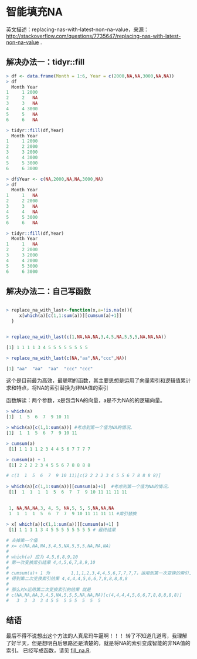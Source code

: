# 智能填充NA

英文描述：replacing-nas-with-latest-non-na-value，来源：http://stackoverflow.com/questions/7735647/replacing-nas-with-latest-non-na-value .

## 解决办法一：tidyr::fill

```r
> df <- data.frame(Month = 1:6, Year = c(2000,NA,NA,3000,NA,NA))
> df
  Month Year
1     1 2000
2     2   NA
3     3   NA
4     4 3000
5     5   NA
6     6   NA

> tidyr::fill(df,Year)
  Month Year
1     1 2000
2     2 2000
3     3 2000
4     4 3000
5     5 3000
6     6 3000

> df$Year <- c(NA,2000,NA,NA,3000,NA)
> df
  Month Year
1     1   NA
2     2 2000
3     3   NA
4     4   NA
5     5 3000
6     6   NA

> tidyr::fill(df,Year)
  Month Year
1     1   NA
2     2 2000
3     3 2000
4     4 2000
5     5 3000
6     6 3000

```

## 解决办法二：自己写函数

```r

> replace_na_with_last<-function(x,a=!is.na(x)){
     x[which(a)[c(1,1:sum(a))][cumsum(a)+1]]
  }


> replace_na_with_last(c(1,NA,NA,NA,3,4,5,NA,5,5,5,NA,NA,NA))

[1] 1 1 1 1 3 4 5 5 5 5 5 5 5 5

> replace_na_with_last(c(NA,"aa",NA,"ccc",NA))

[1] "aa"  "aa"  "aa"  "ccc" "ccc"

```

这个是目前最为高效，最聪明的函数，其主要思想是运用了向量索引和逻辑值累计求和特点，将NA的索引替换为非NA值的索引

函数解读：两个参数，x是包含NA的向量，a是不为NA的的逻辑向量。

```r
> which(a)
[1]  1  5  6  7  9 10 11

> which(a)[c(1,1:sum(a))] #考虑到第一个值为NA的情况。
[1]  1  1  5  6  7  9 10 11

> cumsum(a)
 [1] 1 1 1 1 2 3 4 4 5 6 7 7 7 7

> cumsum(a) + 1
 [1] 2 2 2 2 3 4 5 5 6 7 8 8 8 8

# c(1  1  5  6  7  9 10 11)[c(2 2 2 2 3 4 5 5 6 7 8 8 8 8)]
 
> which(a)[c(1,1:sum(a))][cumsum(a)+1]  #考虑到第一个值为NA的情况。
 [1]  1  1  1  1  5  6  7  7  9 10 11 11 11 11

 
 1, NA,NA,NA,3, 4, 5, NA,5, 5, 5,NA,NA,NA
 1  1  1  1  5  6  7  7  9 10 11 11 11 11 #索引替换
 
> x[ which(a)[c(1,1:sum(a))][cumsum(a)+1] ]
 [1] 1 1 1 1 3 4 5 5 5 5 5 5 5 5 # 最终结果

# 去掉第一个值
# x= c(NA,NA,NA,3,4,5,NA,5,5,5,NA,NA,NA)
# 
# which(a) 应为 4,5,6,8,9,10
# 第一次变换索引结果 4,4,5,6,7,8,9,10
# 
# cumsum(a)+ 1 为        1,1,1,2,3,4,4,5,6,7,7,7,7，运用到第一次变换的索引上去
# 得到第二次变换索引结果 4,4,4,4,5,6,6,7,8,8,8,8,8
# 
# 那么对x运用第二次变换索引的结果 就是
# c(NA,NA,NA,3,4,5,NA,5,5,5,NA,NA,NA)[c(4,4,4,4,5,6,6,7,8,8,8,8,8)]
#   3  3  3  3 4 5 5  5 5 5  5  5  5

```

## 结语

最后不得不说想出这个方法的人真尼玛牛逼啊！！！ 转了不知道几道弯，我理解了好半天，但是想明白后思路还是清楚的，就是将NA的索引变成智能的非NA值的索引。 已经写成函数，请见 [fill_na.R](fill_na.R).
